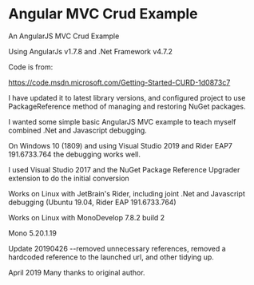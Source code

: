 # Angular MVC Crud Example
An AngularJS MVC Crud Example

Using AngularJs v1.7.8 and .Net Framework v4.7.2

Code is from:

https://code.msdn.microsoft.com/Getting-Started-CURD-1d0873c7

I have updated it to latest library versions, and configured project to use PackageReference method
of managing and restoring NuGet packages.

I wanted some simple basic AngularJS MVC example to teach myself combined .Net and Javascript debugging.

On Windows 10 (1809) and using Visual Studio 2019 and Rider EAP7  191.6733.764 the debugging
works well.

I used Visual Studio 2017 and the NuGet Package Reference Upgrader extension to do the initial conversion

Works on Linux with JetBrain's Rider, including joint .Net and Javascript debugging
(Ubuntu 19.04, Rider EAP 191.6733.764)

Works on Linux with MonoDevelop 7.8.2 build 2 

Mono 5.20.1.19 

Update 20190426
--removed unnecessary references, removed a hardcoded reference to the launched url,  and other tidying up. 

April 2019
Many thanks to original author.
